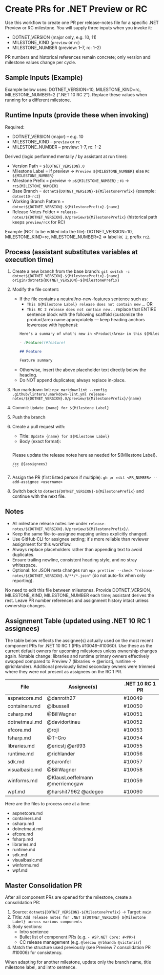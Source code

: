 # Create PRs for .NET Preview or RC

Use this workflow to create one PR per release-notes file for a specific .NET Preview or RC milestone. You will supply three inputs when you invoke it:

- DOTNET_VERSION (major only, e.g. 10, 11)
- MILESTONE_KIND (`preview` or `rc`)
- MILESTONE_NUMBER (preview: 1–7, rc: 1–2)

PR numbers and historical references remain concrete; only version and milestone values change per cycle.

## Sample Inputs (Example)

Example below uses: DOTNET_VERSION=10, MILESTONE_KIND=rc, MILESTONE_NUMBER=2 (".NET 10 RC 2"). Replace these values when running for a different milestone.

## Runtime Inputs (provide these when invoking)

Required:

- DOTNET_VERSION (major) – e.g. 10
- MILESTONE_KIND – `preview` or `rc`
- MILESTONE_NUMBER – preview: 1–7, rc: 1–2

Derived (logic performed mentally / by assistant at run time):

- Version Path = `${DOTNET_VERSION}.0`
- Milestone Label = if preview → `Preview ${MILESTONE_NUMBER}` else `RC ${MILESTONE_NUMBER}`
- Milestone Prefix = preview → `p${MILESTONE_NUMBER}` ; rc → `rc${MILESTONE_NUMBER}`
- Base Branch = `dotnet${DOTNET_VERSION}-${MilestonePrefix}` (example: `dotnet10-rc2`)
- Working Branch Pattern = `dotnet${DOTNET_VERSION}-${MilestonePrefix}-{name}`
- Release Notes Folder = `release-notes/${DOTNET_VERSION}.0/preview/${MilestonePrefix}` (historical path keeps `preview/rcX` for RC)

Example (NOT to be edited into the file): DOTNET_VERSION=10, MILESTONE_KIND=rc, MILESTONE_NUMBER=2 ⇒ label `RC 2`, prefix `rc2`.

## Process (assistant substitutes variables at execution time)

1. Create a new branch from the base branch: `git switch -c dotnet${DOTNET_VERSION}-${MilestonePrefix}-{name} origin/dotnet${DOTNET_VERSION}-${MilestonePrefix}`
1. Modify the file content:
    - If the file contains a neutral/no-new-features sentence such as:
       * `This ${Milestone Label} release does not contain new` … OR
       * `This RC 2 release does not contain new` …
       replace that ENTIRE sentence block with the following scaffold (customize the product/area name appropriately — keep heading anchors lowercase with hyphens):
       ```markdown
       Here's a summary of what's new in <Product/Area> in this ${Milestone Label} release:

       - [Feature](#feature)

       ## Feature

       Feature summary
       ```
    - Otherwise, insert the above placeholder text directly below the heading.
    - Do NOT append duplicates; always replace in-place.
1. Run markdown lint: `npx markdownlint --config .github/linters/.markdown-lint.yml release-notes/${DOTNET_VERSION}.0/preview/${MilestonePrefix}/{name}`
1. Commit: `Update {name} for ${Milestone Label}`
1. Push the branch
1. Create a pull request with:
   - Title: `Update {name} for ${Milestone Label}`
    - Body (exact format):
       ```
   Please update the release notes here as needed for ${Milestone Label}.

       /cc @{assignees}
       ```
1. Assign the PR (first listed person if multiple): `gh pr edit <PR_NUMBER> --add-assignee <username>`
1. Switch back to `dotnet${DOTNET_VERSION}-${MilestonePrefix}` and continue with the next file.

## Notes

- All milestone release notes live under `release-notes/${DOTNET_VERSION}.0/preview/${MilestonePrefix}/`.
- Keep the same file-to-assignee mapping unless explicitly changed.
- Use GitHub CLI for assignee setting; it's more reliable than reviewer assignment for this workflow.
- Always replace placeholders rather than appending text to avoid duplicates.
- Ensure trailing newline, consistent heading style, and no stray whitespace.
- Optional: for JSON meta changes run `npx prettier --check "release-notes/${DOTNET_VERSION}.0/**/*.json"` (do not auto-fix when only reporting).

No need to edit this file between milestones. Provide DOTNET_VERSION, MILESTONE_KIND, MILESTONE_NUMBER each time; assistant derives the rest. Leave PR number references and assignment history intact unless ownership changes.

## Assignment Table (updated using .NET 10 RC 1 assignees)

The table below reflects the assignee(s) actually used on the most recent component PRs for .NET 10 RC 1 (PRs #10049–#10060). Use these as the current default owners for upcoming milestones unless ownership changes again. Notable change: libraries and runtime primary owners effectively swapped compared to Preview 7 (libraries → @ericstj, runtime → @richlander). Additional previously listed secondary owners were trimmed where they were not present as assignees on the RC 1 PR.

| File | Assignee(s) | .NET 10 RC 1 PR |
|------|-------------|-----------------|
| aspnetcore.md | @danroth27 | #10049 |
| containers.md | @lbussell | #10050 |
| csharp.md | @BillWagner | #10051 |
| dotnetmaui.md | @davidortinau | #10052 |
| efcore.md | @roji | #10053 |
| fsharp.md | @T-Gro | #10054 |
| libraries.md | @ericstj @artl93 | #10055 |
| runtime.md | @richlander | #10056 |
| sdk.md | @baronfel | #10057 |
| visualbasic.md | @BillWagner | #10058 |
| winforms.md | @KlausLoeffelmann @merriemcgaw | #10059 |
| wpf.md | @harshit7962 @adegeo | #10060 |

Here are the files to process one at a time:

- aspnetcore.md
- containers.md
- csharp.md
- dotnetmaui.md
- efcore.md
- fsharp.md
- libraries.md
- runtime.md
- sdk.md
- visualbasic.md
- winforms.md
- wpf.md

## Master Consolidation PR

After all component PRs are opened for the milestone, create a consolidation PR:

1. Source: `dotnet${DOTNET_VERSION}-${MilestonePrefix}` → Target: `main`
1. Title: `Add release notes for .NET ${DOTNET_VERSION} ${Milestone Label} across various components`
1. Body sections:
   - Intro sentence
   - Bullet list of component PRs (e.g. `- ASP.NET Core: #<PR>`)
   - CC release management (e.g. `@leecow @rbhanda @victorisr`)
1. Match the structure used previously (see Preview 7 consolidation PR #10006) for consistency.

When adapting for another milestone, update only the branch name, title milestone label, and intro sentence.
